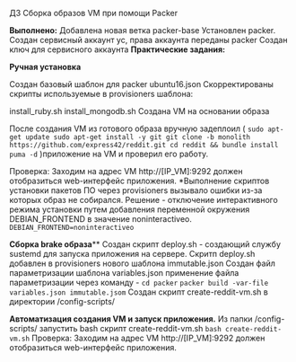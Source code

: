 ДЗ Сборка образов VM при помощи Packer

**Выполнено:**
Добавлена новая ветка packer-base
Установлен packer.
Создан сервисный аккаунт yc, права аккаунта переданы packer
Создан ключ для сервисного аккаунта
**Практические задания:**

**Ручная установка**

Создан базовый шаблон для packer ubuntu16.json
Скорректированы скрипты используемые в provisioners шаблона:

install_ruby.sh
install_mongodb.sh
Создана VM на основании образа

После создания VM из готового образа вручную задеплоил  (
`sudo apt-get update sudo apt-get install -y git git clone -b monolith https://github.com/express42/reddit.git cd reddit && bundle install`
`puma -d`
)приложение на VM и проверил его работу.

Проверка:
Заходим на адрес VM http://[IP_VM]:9292 должен отобразиться web-интерфейс приложения.
*Выполнение скриптов установки пакетов ПО через provisioners вызывало ошибки из-за которых образ не собирался. Решение - отключение интерактивного режима установки  путем добавления переменной окружения  DEBIAN_FRONTEND в значение noninteractiveo.
`DEBIAN_FRONTEND=noninteractiveo`


**Сборка brake образа****
Создан скрипт deploy.sh - создающий службу sustemd для запуска приложения на сервере.
Скритп deploy.sh добавлен в provisioners нового шаблона immutable.json
Создан файл параметризации шаблона variables.json применение файла параметризации через команду -
 `cd packer`
 `packer build -var-file variables.json immutable.jsom`
 Создан скрипт create-reddit-vm.sh в директории /config-scripts/

**Автоматизация создания VM и запуск приложения.**
Из папки /config-scripts/ запустить bash скрипт create-reddit-vm.sh
`bash create-reddit-vm.sh`
Проверка:
Заходим на адрес VM http://[IP_VM]:9292 должен отобразиться web-интерфейс приложения.
